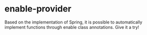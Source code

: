 # enable-provider
Based on the implementation of Spring, it is possible to automatically implement functions through enable class annotations. Give it a try!
